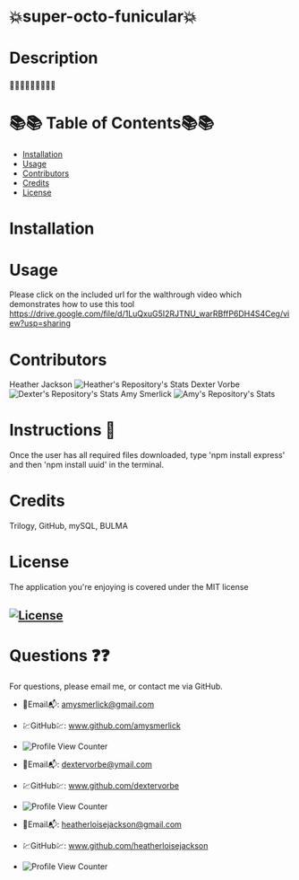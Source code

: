  # 💥super-octo-funicular💥

 # Description
 ###
 👟👚🥽👗👖👔🥾👠👜

  
 # 📚📚 Table of Contents📚📚
 * [Installation](#installation)
 * [Usage](#usage)
 * [Contributors](#contributors)
 * [Credits](#credits)
 * [License](#license)
  
 # Installation





 # Usage
Please click on the included url for the walthrough video which demonstrates how to use this tool
https://drive.google.com/file/d/1LuQxuG5I2RJTNU_warRBffP6DH4S4Ceg/view?usp=sharing


# Contributors
Heather Jackson 
![Heather's Repository's Stats](https://github-readme-stats.vercel.app/api/top-langs/?username=heatherloisejackson&theme=blue-green)
Dexter Vorbe
![Dexter's Repository's Stats](https://github-readme-stats.vercel.app/api/top-langs/?username=dextervorbe&theme=blue-green)
Amy Smerlick
![Amy's Repository's Stats](https://github-readme-stats.vercel.app/api/top-langs/?username=amysmerlick&theme=blue-green)
# Instructions 👀
Once the user has all required files downloaded, type 'npm install express' and then 'npm install uuid' in the terminal. 
# Credits
Trilogy, GitHub, mySQL, BULMA
# License
The application you're enjoying is covered under the MIT license
## [![License](https://img.shields.io/badge/License-MIT%202.0-blue.svg)](https://opensource.org/licenses/MIT)
# Questions ❓❓
For questions, please email me, or contact me via GitHub.
* 📧Email📬: amysmerlick@gmail.com
* 💹GitHub💹: www.github.com/amysmerlick
* ![Profile View Counter](https://komarev.com/ghpvc/?username=amysmerlick)

* 📧Email📬: dextervorbe@ymail.com
* 💹GitHub💹: www.github.com/dextervorbe
* ![Profile View Counter](https://komarev.com/ghpvc/?username=dextervorbe)

* 📧Email📬: heatherloisejackson@gmail.com
* 💹GitHub💹: www.github.com/heatherloisejackson
* ![Profile View Counter](https://komarev.com/ghpvc/?username=heatherloisejacson)


